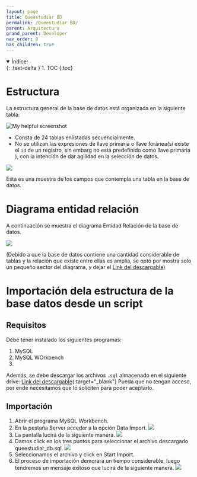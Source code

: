 ```yaml
---
layout: page
title: Queestudiar BD
permalink: /Queestudiar BD/
parent: Arquitectura
grand_parent: Developer
nav_order: 0
has_children: true
---
```


<details open markdown="block">
  <summary>
    Índice:
  </summary>
  {: .text-delta }
1. TOC
{:toc}
</details>

# Estructura
La estructura general de la base de datos está organizada en la siguiente tabla:

![My helpful screenshot](https://cdn.discordapp.com/attachments/955522800918085686/983476697632473108/unknown.png)

- Consta de 24 tablas enlistadas secuencialmente.
- No se utilizan las expresiones de llave primaria o llave foránea(sí existe el `id` de un registro, sin embarg no está predefinido como llave primaria ), con la intención de dar agilidad en la selección de datos.

![](https://cdn.discordapp.com/attachments/955522800918085686/983479643514503239/unknown.png)

Esta es una muestra de los campos que contempla una tabla en la base de datos.

# Diagrama entidad relación

A continuación se muestra el diagrama Entidad Relación de la base de datos.

![](https://cdn.discordapp.com/attachments/955522800918085686/983482003460595833/Diagrama.png)

(Debido a que la base de datos contiene una cantidad considerable de tablas y la relación que existe entre ellas es amplia, se optó por mostra solo un pequeño sector del diagrama, y dejar el [Link del descargable](https://cdn.discordapp.com/attachments/955522800918085686/983482231651717211/Dyagram_ER.mwb))


# Importación dela estructura de la base datos desde un script

## Requisitos

Debe tener instalado los siguientes programas:

  1. MySQL
  1. MySQL WOrkbench
  2. 
Además, se debe descargar los archivos `.sql` almacenado en el siguiente drive: [Link del descargable](https://drive.google.com/drive/u/5/folders/1AwClkMuBLCJvIaTn_PBvvHtr-M_9Oq0A){:target="_blank"} Pueda que no tengan acceso, por ende necesitamos que lo soliciten para poder aceptarlo.

## Importación

  1. Abrir el programa MySQL Workbench.
  2. En la pestaña Server acceder a la opción Data Import.
    ![](https://cdn.discordapp.com/attachments/955522800918085686/1017519711992430673/unknown.png)
  3. La pantalla lucirá de la siguiente manera.
    ![](https://cdn.discordapp.com/attachments/955522800918085686/1017520758215413792/unknown.png)
  4. Damos click en los tres puntos para seleccionar el archivo descargado queestudiar_db.sql.
    ![](https://cdn.discordapp.com/attachments/955522800918085686/1017521211661631580/unknown.png)
  5. Seleccionamos el archivo y click en Start Import.
  6. El proceso de importación demorará un tiempo considerable, luego tendremos un mensaje exitoso que lucirá de la siguiente manera.
    ![](https://cdn.discordapp.com/attachments/955522800918085686/1017513761407516672/unknown.png)

